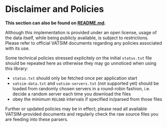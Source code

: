 # Disclaimer and Policies

**This section can also be found on [README.md](README.md).**

Although this implementation is provided under an open license, usage of the data itself, while being publicly available, is subject to restrictions. Please refer to official VATSIM documents regarding any policies associated with its use.

Some technical policies stressed explicitely on the initial `status.txt` file should be repeated here as otherwise they may go unnoticed when using this library:

 * `status.txt` should only be fetched once per application start
 * `vatsim-data.txt` and `vatsim-servers.txt` (not supported yet) should be loaded from randomly chosen servers in a round-robin fashion, i.e. decide a random server each time you download the files
 * obey the minimum `RELOAD` intervals if specified in/parsed from those files

Further or updated policies may be in effect; please read all available VATSIM-provided documents and regularly check the raw source files you are feeding into these parsers.
